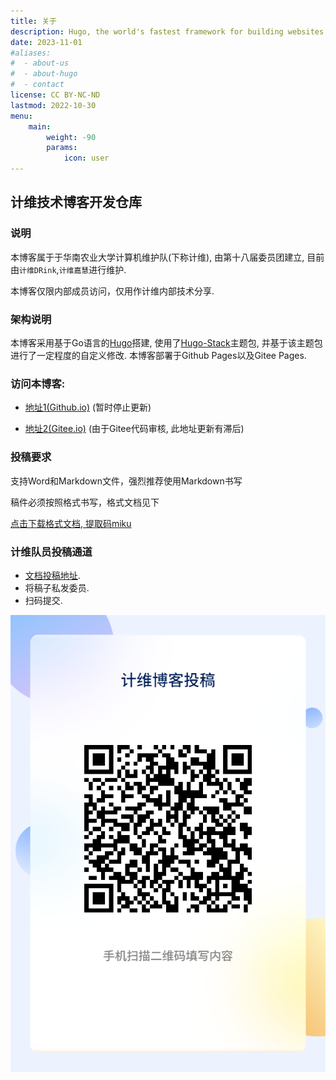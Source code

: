 ```yaml
---
title: 关于
description: Hugo, the world's fastest framework for building websites
date: 2023-11-01
#aliases:
#  - about-us
#  - about-hugo
#  - contact
license: CC BY-NC-ND
lastmod: 2022-10-30
menu:
    main: 
        weight: -90
        params:
            icon: user
---
```

## 计维技术博客开发仓库

### 说明

本博客属于于华南农业大学计算机维护队(下称计维), 由第十八届委员团建立,  目前由`计维DRink`,`计维嘉慧`进行维护.

本博客仅限内部成员访问，仅用作计维内部技术分享.

### 架构说明

本博客采用基于Go语言的[Hugo](https://github.com/gohugoio/hugo)搭建, 使用了[Hugo-Stack](https://github.com/CaiJimmy/hugo-theme-stack)主题包, 并基于该主题包进行了一定程度的自定义修改. 本博客部署于Github Pages以及Gitee Pages.

### 访问本博客:

* [地址1(Github.io)]() (暂时停止更新)

* [地址2(Gitee.io)](https://scau-jiwei.gitee.io) (由于Gitee代码审核, 此地址更新有滞后)

### 投稿要求

支持Word和Markdown文件，强烈推荐使用Markdown书写

稿件必须按照格式书写，格式文档见下

[点击下载格式文档, 提取码miku](https://pan.baidu.com/s/1d6J2ZMZV1J3lkc42NixG1A?pwd=miku) 

### 计维队员投稿通道

* [文档投稿地址](https://workspace.jianguoyun.com/inbox/collect/5ac874186b6340bf92c5aa7895134ee6/submitv2).
* 将稿子私发委员.
* 扫码提交.

![稿件提交二维码](提交二维码.png)


